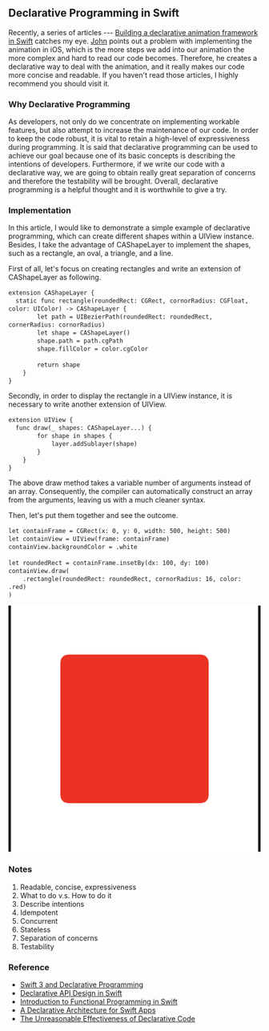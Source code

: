 ## Declarative Programming in Swift
Recently, a series of articles --- [Building a declarative animation framework in Swift](https://www.swiftbysundell.com/posts/building-a-declarative-animation-framework-in-swift-part-1) catches my eye. [John](https://twitter.com/johnsundell) points out a problem with implementing the animation in iOS, which is the more steps we add into our animation the more complex and hard to read our code becomes. Therefore, he creates a declarative way to deal with the animation, and it really makes our code more concise and readable. If you haven't read those articles, I highly recommend you should visit it.

### Why Declarative Programming
As developers, not only do we concentrate on implementing workable features, but also attempt to increase the maintenance of our code.
In order to keep the code robust, it is vital to retain a high-level of expressiveness during programming.
It is said that declarative programming can be used to achieve our goal because one of its basic concepts is describing the intentions of developers.
Furthermore, if we write our code with a declarative way, we are going to obtain really great separation of concerns and therefore the testability will be brought.
Overall, declarative programming is a helpful thought and it is worthwhile to give a try.

### Implementation
In this article, I would like to demonstrate a simple example of declarative programming, which can create different shapes within a UIView instance.
Besides, I take the advantage of CAShapeLayer to implement the shapes, such as a rectangle, an oval, a triangle, and a line.

First of all, let's focus on creating rectangles and write an extension of CAShapeLayer as following.
```
extension CAShapeLayer {
  static func rectangle(roundedRect: CGRect, cornorRadius: CGFloat, color: UIColor) -> CAShapeLayer {
        let path = UIBezierPath(roundedRect: roundedRect, cornerRadius: cornorRadius)
        let shape = CAShapeLayer()
        shape.path = path.cgPath
        shape.fillColor = color.cgColor

        return shape
    }
}
```
Secondly, in order to display the rectangle in a UIView instance, it is necessary to write another extension of UIView.
```
extension UIView {
  func draw(_ shapes: CAShapeLayer...) {
        for shape in shapes {
            layer.addSublayer(shape)
        }
    }
}
```
The above draw method takes a variable number of arguments instead of an array.
Consequently, the compiler can automatically construct an array from the arguments, leaving us with a much cleaner syntax.

Then, let's put them together and see the outcome.
```
let containFrame = CGRect(x: 0, y: 0, width: 500, height: 500)
let containView = UIView(frame: containFrame)
containView.backgroundColor = .white

let roundedRect = containFrame.insetBy(dx: 100, dy: 100)
containView.draw(
    .rectangle(roundedRect: roundedRect, cornorRadius: 16, color: .red)
)
```

![RedRectangle](https://github.com/ShengHuaWu/DrawPath/blob/master/Resources/RedRectangle.png)

### Notes
1. Readable, concise, expressiveness
2. What to do v.s. How to do it
3. Describe intentions
4. Idempotent
5. Concurrent
6. Stateless
7. Separation of concerns
8. Testability

### Reference
* [Swift 3 and Declarative Programming](https://possiblemobile.com/2016/09/swift-3-declarative-programming/)
* [Declarative API Design in Swift](http://blog.benjamin-encz.de/post/declarative-api-design-in-swift/)
* [Introduction to Functional Programming in Swift](https://www.raywenderlich.com/114456/introduction-functional-programming-swift)
* [A Declarative Architecture for Swift Apps](https://spin.atomicobject.com/2016/04/20/declarative-swift-architecture/)
* [The Unreasonable Effectiveness of Declarative Code](https://www.skilled.io/u/swiftsummit/declarative-code)

